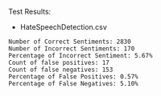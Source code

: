Test Results:

- HateSpeechDetection.csv  
```
Number of Correct Sentiments: 2830
Number of Incorrect Sentiments: 170
Percentage of Incorrect Sentiment: 5.67%
Count of false positives: 17
Count of false negatives: 153
Percentage of False Positives: 0.57%
Percentage of False Negatives: 5.10%
```
